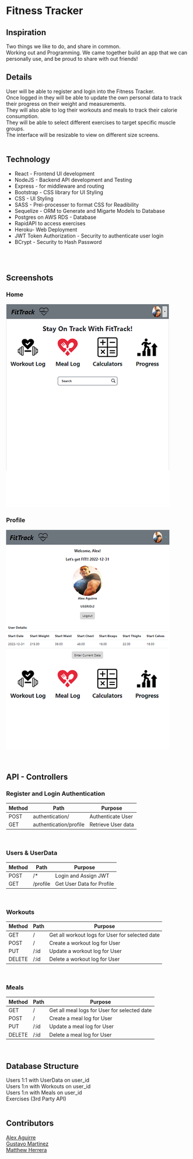# Fitness Tracker 

## Inspiration
Two things we like to do, and share in common. <br />
Working out and Programming. 
We came together build an app that we can personally use, and be proud to share with out friends!

## Details
User will be able to register and login into the Fitness Tracker. <br/>
Once logged in they will be able to update the own personal data to track their progress on their weight and measurements. <br/>
They will also able to log their workouts and meals to track their calorie consumption.<br/>
They will be able to select different exercises to target specific muscle groups.<br/>
The interface will be resizable to view on different size screens. <br/>
<br/>
## Technology
* React - Frontend UI development
* NodeJS  - Backend API development and Testing
* Express - for middleware and routing
* Bootstrap - CSS library for UI Styling
* CSS - UI Styling
* SASS - Prei-processer to format CSS for Readibility 
* Sequelize - ORM to Generate and Migarte Models to Database
* Postgres on AWS RDS - Database
* RapidAPI to access exercises
* Heroku- Web Deployment
* JWT Token Authorization - Security to authenticate user login
* BCrypt - Security to Hash Password
<br/>
<br/>

## Screenshots

### Home

![alt Profile-Snapshot](public/fittrack-home-snapshot.png/) 

### Profile
![alt Profile-Snapshot](public/fittrack-profile-snapshot.png/) 

<br/>

## API - Controllers

### Register and Login Authentication
| Method | Path | Purpose |
|--------|------|---------| 
|POST | authentication/ | Authenticate User|
|GET | authentication/profile | Retrieve User data|
<br/>

### Users & UserData
| Method | Path | Purpose |
|--------|------|---------|
|POST | /* | Login and Assign JWT|
|GET | /profile | Get User Data for Profile |
<br/>

### Workouts
| Method | Path | Purpose |
|--------|------|---------|
|GET | / | Get all workout logs for User for selected date|
|POST| / | Create a workout log for User|
|PUT | /:id | Update a workout log for User |
|DELETE| /:id | Delete a workout log for User|
<br/>

### Meals
| Method | Path | Purpose |
|--------|------|---------|
|GET | / | Get all meal logs for User for selected date|
|POST| / | Create a meal log for User|
|PUT | /:id | Update a meal log for User |
|DELETE| /:id | Delete a meal log for User|
<br/>

## Database Structure
Users 1:1 with UserData on user_id <br>
Users 1:n with Workouts on user_id <br>
Users 1:n with Meals on user_id<br>
Exercises (3rd Party API) <br>
<br/>

## Contributors

[Alex Aguirre](https://github.com/AlexAguirre70) <br>
[Gustavo Martinez ](https://github.com/Gustavo0623) <br>
[Matthew Herrera](https://github.com/Machew115) <br>
